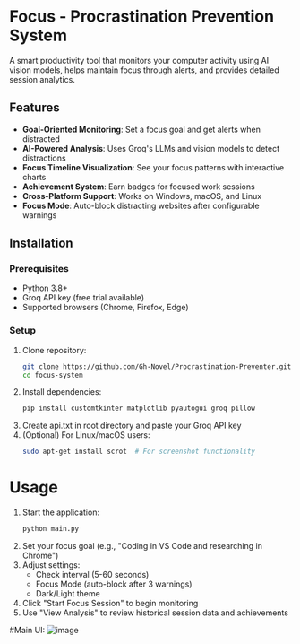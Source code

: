 # Focus - Procrastination Prevention System

A smart productivity tool that monitors your computer activity using AI vision models, helps maintain focus through alerts, and provides detailed session analytics.

## Features

- **Goal-Oriented Monitoring**: Set a focus goal and get alerts when distracted
- **AI-Powered Analysis**: Uses Groq's LLMs and vision models to detect distractions
- **Focus Timeline Visualization**: See your focus patterns with interactive charts
- **Achievement System**: Earn badges for focused work sessions
- **Cross-Platform Support**: Works on Windows, macOS, and Linux
- **Focus Mode**: Auto-block distracting websites after configurable warnings

## Installation

### Prerequisites
- Python 3.8+
- Groq API key (free trial available)
- Supported browsers (Chrome, Firefox, Edge)

### Setup
1. Clone repository:
   ```bash
   git clone https://github.com/Gh-Novel/Procrastination-Preventer.git
   cd focus-system
2. Install dependencies:
   ```bash
   pip install customtkinter matplotlib pyautogui groq pillow
3. Create api.txt in root directory and paste your Groq API key
4. (Optional) For Linux/macOS users:
   ```bash
   sudo apt-get install scrot  # For screenshot functionality

# Usage

1. Start the application:
   ```bash
   python main.py
2. Set your focus goal (e.g., "Coding in VS Code and researching in Chrome")
3. Adjust settings:
   - Check interval (5-60 seconds)
   - Focus Mode (auto-block after 3 warnings)
   - Dark/Light theme
4. Click "Start Focus Session" to begin monitoring
5. Use "View Analysis" to review historical session data and achievements

#Main UI:
![image](https://github.com/user-attachments/assets/6566243b-ecb1-4de2-bb5a-602b9d598928)
